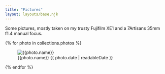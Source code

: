 ```yaml
---
title: "Pictures"
layout: layouts/base.njk
---
```


Some pictures, mostly taken on my trusty Fujifilm XE1 and a 7Artisans 35mm f1.4 manual focus.

{% for photo in collections.photos %}

<figure class="photo">
    <img src="{{photo.src}}" alt="{{photo.name}}">
    <figcaption>
    {{photo.name}} 
    <time datetime="{{ photo.date | htmlDateString }}">{{ photo.date | readableDate }}</time>
    </figcaption>
</figure>

{% endfor %}
